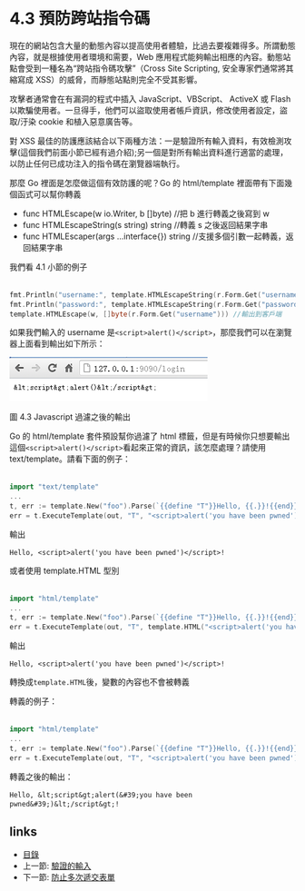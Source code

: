 # 4.3 預防跨站指令碼

現在的網站包含大量的動態內容以提高使用者體驗，比過去要複雜得多。所謂動態內容，就是根據使用者環境和需要，Web 應用程式能夠輸出相應的內容。動態站點會受到一種名為“跨站指令碼攻擊”（Cross Site Scripting, 安全專家們通常將其縮寫成 XSS）的威脅，而靜態站點則完全不受其影響。

攻擊者通常會在有漏洞的程式中插入 JavaScript、VBScript、 ActiveX 或 Flash 以欺騙使用者。一旦得手，他們可以盜取使用者帳戶資訊，修改使用者設定，盜取/汙染 cookie 和植入惡意廣告等。

對 XSS 最佳的防護應該結合以下兩種方法：一是驗證所有輸入資料，有效檢測攻擊(這個我們前面小節已經有過介紹);另一個是對所有輸出資料進行適當的處理，以防止任何已成功注入的指令碼在瀏覽器端執行。

那麼 Go 裡面是怎麼做這個有效防護的呢？Go 的 html/template 裡面帶有下面幾個函式可以幫你轉義

- func HTMLEscape(w io.Writer, b []byte)  //把 b 進行轉義之後寫到 w
- func HTMLEscapeString(s string) string  //轉義 s 之後返回結果字串
- func HTMLEscaper(args ...interface{}) string //支援多個引數一起轉義，返回結果字串


我們看 4.1 小節的例子
```Go

fmt.Println("username:", template.HTMLEscapeString(r.Form.Get("username"))) //輸出到伺服器端
fmt.Println("password:", template.HTMLEscapeString(r.Form.Get("password")))
template.HTMLEscape(w, []byte(r.Form.Get("username"))) //輸出到客戶端
```
如果我們輸入的 username 是`<script>alert()</script>`，那麼我們可以在瀏覽器上面看到輸出如下所示：

![](images/4.3.escape.png)

圖 4.3 Javascript 過濾之後的輸出

Go 的 html/template 套件預設幫你過濾了 html 標籤，但是有時候你只想要輸出這個`<script>alert()</script>`看起來正常的資訊，該怎麼處理？請使用 text/template。請看下面的例子：
```Go

import "text/template"
...
t, err := template.New("foo").Parse(`{{define "T"}}Hello, {{.}}!{{end}}`)
err = t.ExecuteTemplate(out, "T", "<script>alert('you have been pwned')</script>")
```
輸出

	Hello, <script>alert('you have been pwned')</script>!

或者使用 template.HTML 型別
```Go

import "html/template"
...
t, err := template.New("foo").Parse(`{{define "T"}}Hello, {{.}}!{{end}}`)
err = t.ExecuteTemplate(out, "T", template.HTML("<script>alert('you have been pwned')</script>"))
```
輸出

	Hello, <script>alert('you have been pwned')</script>!

轉換成`template.HTML`後，變數的內容也不會被轉義

轉義的例子：
```Go

import "html/template"
...
t, err := template.New("foo").Parse(`{{define "T"}}Hello, {{.}}!{{end}}`)
err = t.ExecuteTemplate(out, "T", "<script>alert('you have been pwned')</script>")
```
轉義之後的輸出：

	Hello, &lt;script&gt;alert(&#39;you have been pwned&#39;)&lt;/script&gt;!



## links
   * [目錄](<preface.md>)
   * 上一節: [驗證的輸入](<04.2.md>)
   * 下一節: [防止多次遞交表單](<04.4.md>)
